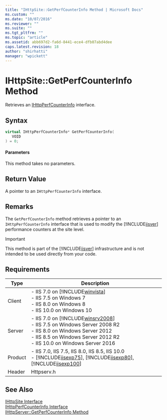 ```yaml
---
title: "IHttpSite::GetPerfCounterInfo Method | Microsoft Docs"
ms.custom: ""
ms.date: "10/07/2016"
ms.reviewer: ""
ms.suite: ""
ms.tgt_pltfrm: ""
ms.topic: "article"
ms.assetid: abb697d2-fa6d-8441-ece4-dfb07abd4dee
caps.latest.revision: 18
author: "shirhatti"
manager: "wpickett"
---
```

# IHttpSite::GetPerfCounterInfo Method
Retrieves an [IHttpPerfCounterInfo](../../web-development-reference\native-code-api-reference/ihttpperfcounterinfo-interface.md) interface.  
  
## Syntax  
  
```cpp  
virtual IHttpPerfCounterInfo* GetPerfCounterInfo(  
   VOID  
) = 0;  
```  
  
#### Parameters  
 This method takes no parameters.  
  
## Return Value  
 A pointer to an `IHttpPerfCounterInfo` interface.  
  
## Remarks  
 The `GetPerfCounterInfo` method retrieves a pointer to an `IHttpPerfCounterInfo` interface that is used to modify the [!INCLUDE[iisver](../../wmi-provider/includes/iisver-md.md)] performance counters at the site level.  
  
> [!IMPORTANT]
>  This method is part of the [!INCLUDE[iisver](../../wmi-provider/includes/iisver-md.md)] infrastructure and is not intended to be used directly from your code.  
  
## Requirements  
  
|Type|Description|  
|----------|-----------------|  
|Client|-   IIS 7.0 on [!INCLUDE[winvista](../../wmi-provider/includes/winvista-md.md)]<br />-   IIS 7.5 on Windows 7<br />-   IIS 8.0 on Windows 8<br />-   IIS 10.0 on Windows 10|  
|Server|-   IIS 7.0 on [!INCLUDE[winsrv2008](../../wmi-provider/includes/winsrv2008-md.md)]<br />-   IIS 7.5 on Windows Server 2008 R2<br />-   IIS 8.0 on Windows Server 2012<br />-   IIS 8.5 on Windows Server 2012 R2<br />-   IIS 10.0 on Windows Server 2016|  
|Product|-   IIS 7.0, IIS 7.5, IIS 8.0, IIS 8.5, IIS 10.0<br />-   [!INCLUDE[iisexp75](../../web-development-reference/native-code-api-reference/includes/iisexp75-md.md)], [!INCLUDE[iisexp80](../../web-development-reference/native-code-api-reference/includes/iisexp80-md.md)], [!INCLUDE[iisexp100](../../web-development-reference/native-code-api-reference/includes/iisexp100-md.md)]|  
|Header|Httpserv.h|  
  
## See Also  
 [IHttpSite Interface](../../web-development-reference\native-code-api-reference/ihttpsite-interface.md)   
 [IHttpPerfCounterInfo Interface](../../web-development-reference\native-code-api-reference/ihttpperfcounterinfo-interface.md)   
 [IHttpServer::GetPerfCounterInfo Method](../../web-development-reference\native-code-api-reference/ihttpserver-getperfcounterinfo-method.md)